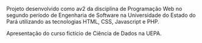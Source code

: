 Projeto desenvolvido como av2 da disciplina de Programação Web no segundo período de Engenharia de Software na Universidade do Estado do Pará utilizando as tecnologias HTML, CSS, Javascript e PHP.

Apresentação do curso fictício de Ciência de Dados na UEPA.
